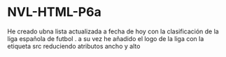 # NVL-HTML-P6a
He creado ubna lista actualizada a fecha de hoy con la clasificación de la liga española de futbol . 
a su vez he añadido el logo de la liga con la etiqueta src reduciendo atributos ancho y alto 

